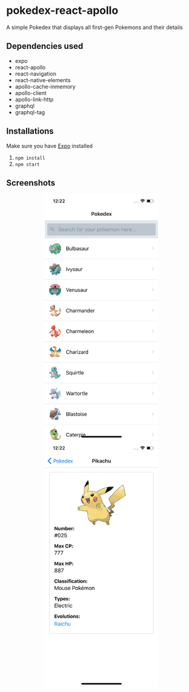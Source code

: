 # pokedex-react-apollo
A simple Pokedex that displays all first-gen Pokemons and their details 

## Dependencies used
- expo
- react-apollo
- react-navigation
- react-native-elements
- apollo-cache-inmemory
- apollo-client
- apollo-link-http
- graphql
- graphql-tag

## Installations
Make sure you have [Expo](https://docs.expo.io/versions/latest/introduction/installation/) installed
1. `npm install`
2. `npm start`

## Screenshots
<p align="center">
  <img src="./images/1.png" width="300">
  <img src="./images/2.png" width="300">
</p>

